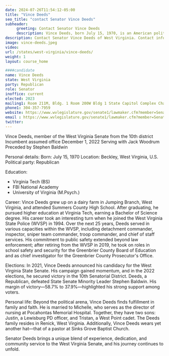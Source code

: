 ```yaml
---
date: 2024-07-26T11:54:12-05:00
title: "Vince Deeds"
seo_title: "contact Senator Vince Deeds"
subheader:
     greeting: Contact Senator Vince Deeds
     description: Vince Deeds, born July 15, 1970, is an American politician from the Republican Party. He is a member of the West Virginia State Senate, representing District 10, and began his term on December 1, 2022.
description: Contact Senator Vince Deeds of West Virginia. Contact information for Vince Deeds includes email address, phone number, and mailing address.
image: vince-deeds.jpeg
video:
url: /states/west-virginia/vince-deeds/
weight: 1
layout: course_home

####candidate
name: Vince Deeds
state: West Virginia
party: Republican
role: Senator
inoffice: current
elected: 2023
mailing1: Room 211M, Bldg. 1 Room 200W Bldg 1 State Capitol Complex Charleston, WV 25305
phone1: 304-357-7959
website: https://www.wvlegislature.gov/senate1/lawmaker.cfm?member=Senator%20Deeds/
email : https://www.wvlegislature.gov/senate1/lawmaker.cfm?member=Senator%20Deeds/
twitter:
---
```

Vince Deeds, member of the West Virginia Senate from the 10th district
Incumbent assumed office December 1, 2022
Serving with Jack Woodrum
Preceded by Stephen Baldwin

Personal details:
Born: July 15, 1970
Location: Beckley, West Virginia, U.S.
Political party: Republican

Education:
- Virginia Tech (BS)
- FBI National Academy
- University of Virginia (M.Psych.)

Career:
Vince Deeds grew up on a dairy farm in Jumping Branch, West Virginia, and attended Summers County High School. After graduating, he pursued higher education at Virginia Tech, earning a Bachelor of Science degree. His career took an interesting turn when he joined the West Virginia State Police (WVSP) in 1994. Over the next 25 years, Deeds served in various capacities within the WVSP, including detachment commander, inspector, sniper team commander, troop commander, and chief of staff services. His commitment to public safety extended beyond law enforcement; after retiring from the WVSP in 2019, he took on roles in school safety and security for the Greenbrier County Board of Education and as chief investigator for the Greenbrier County Prosecutor's Office.

Elections:
In 2021, Vince Deeds announced his candidacy for the West Virginia State Senate. His campaign gained momentum, and in the 2022 elections, he secured victory in the 10th Senatorial District. Deeds, a Republican, defeated State Senate Minority Leader Stephen Baldwin. His margin of victory—58.7% to 37.9%—highlighted his strong support among voters.

Personal life:
Beyond the political arena, Vince Deeds finds fulfillment in family and faith. He is married to Michelle, who serves as the director of nursing at Pocahontas Memorial Hospital. Together, they have two sons: Justin, a Lewisburg PD officer, and Tristan, a West Point cadet. The Deeds family resides in Renick, West Virginia. Additionally, Vince Deeds wears yet another hat—that of a pastor at Sinks Grove Baptist Church.

Senator Deeds brings a unique blend of experience, dedication, and community service to the West Virginia Senate, and his journey continues to unfold.
